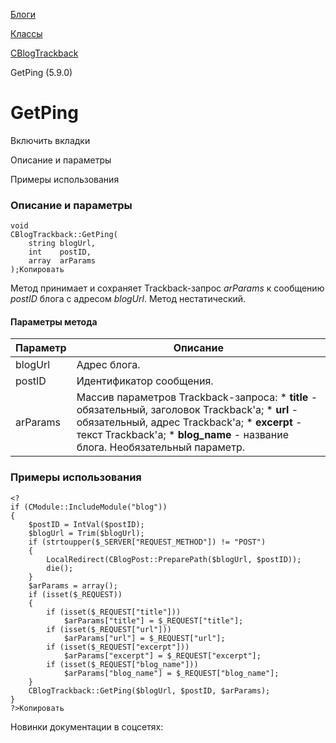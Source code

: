 [Блоги](/api_help/blogs/index.php)

[Классы](/api_help/blogs/classes/index.php)

[CBlogTrackback](/api_help/blogs/classes/cblogtrackback/index.php)

GetPing (5.9.0)

GetPing
=======

Включить вкладки

Описание и параметры

Примеры использования

### Описание и параметры

```
void
CBlogTrackback::GetPing(
	string blogUrl,
	int    postID,
	array  arParams
);Копировать
```

Метод принимает и сохраняет Trackback-запрос *arParams* к сообщению *postID* блога с адресом *blogUrl*. Метод нестатический.

#### Параметры метода

| Параметр | Описание |
| --- | --- |
| blogUrl | Адрес блога. |
| postID | Идентификатор сообщения. |
| arParams | Массив параметров Trackback-запроса:  * **title**  - обязательный, заголовок Trackback'а; * **url**  - обязательный, адрес Trackback'a; * **excerpt**  - текст Trackback'а; * **blog\_name**  - название блога.  Необязательный параметр. |

### Примеры использования

```
<?
if (CModule::IncludeModule("blog"))
{
	$postID = IntVal($postID);
	$blogUrl = Trim($blogUrl);
	if (strtoupper($_SERVER["REQUEST_METHOD"]) != "POST")
	{
		LocalRedirect(CBlogPost::PreparePath($blogUrl, $postID));
		die();
	}
	$arParams = array();
	if (isset($_REQUEST))
	{
		if (isset($_REQUEST["title"]))
			$arParams["title"] = $_REQUEST["title"];
		if (isset($_REQUEST["url"]))
			$arParams["url"] = $_REQUEST["url"];
		if (isset($_REQUEST["excerpt"]))
			$arParams["excerpt"] = $_REQUEST["excerpt"];
		if (isset($_REQUEST["blog_name"]))
			$arParams["blog_name"] = $_REQUEST["blog_name"];
	}
	CBlogTrackback::GetPing($blogUrl, $postID, $arParams);
}
?>Копировать
```

Новинки документации в соцсетях: